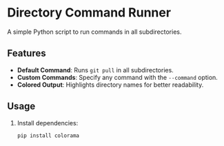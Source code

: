 # Directory Command Runner

A simple Python script to run commands in all subdirectories.

## Features

- **Default Command**: Runs `git pull` in all subdirectories.  
- **Custom Commands**: Specify any command with the `--command` option.  
- **Colored Output**: Highlights directory names for better readability.

## Usage

1. Install dependencies:
   ```bash
   pip install colorama

